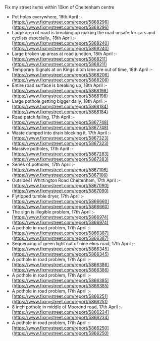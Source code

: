 Fix my street items within 10km of Cheltenham centre

<!-- fix_marker starts -->

- Pot holes everywhere, 18th April :- [https://www.fixmystreet.com/report/5868296](https://www.fixmystreet.com/report/5868296)
- Large area of road is breaking up making the road unsafe for cars and cyclists especially., 18th April :- [https://www.fixmystreet.com/report/5868240](https://www.fixmystreet.com/report/5868240)
- Large broken up areas at road junction, 18th April :- [https://www.fixmystreet.com/report/5868211](https://www.fixmystreet.com/report/5868211)
- Temporary Signals at on Kings ditch lane are out of time, 18th April :- [https://www.fixmystreet.com/report/5868206](https://www.fixmystreet.com/report/5868206)
- Entire road surface is breaking up, 18th April :- [https://www.fixmystreet.com/report/5868198](https://www.fixmystreet.com/report/5868198)
- Large pothole getting bigger daily, 18th April :- [https://www.fixmystreet.com/report/5868184](https://www.fixmystreet.com/report/5868184)
- Road patch failing, 17th April :- [https://www.fixmystreet.com/report/5867748](https://www.fixmystreet.com/report/5867748)
- Waste dumped into drain blocking it, 17th April :- [https://www.fixmystreet.com/report/5867323](https://www.fixmystreet.com/report/5867323)
- Massive potholes, 17th April :- [https://www.fixmystreet.com/report/5867283](https://www.fixmystreet.com/report/5867283)
- Series of potholes, 17th April :- [https://www.fixmystreet.com/report/5867106](https://www.fixmystreet.com/report/5867106)
- Outside41 Whittington Road Cheltenham, 17th April :- [https://www.fixmystreet.com/report/5867090](https://www.fixmystreet.com/report/5867090)
- Flytipped tumble dryer, 17th April :- [https://www.fixmystreet.com/report/5866660](https://www.fixmystreet.com/report/5866660)
- The sign is illegible problem, 17th April :- [https://www.fixmystreet.com/report/5866974](https://www.fixmystreet.com/report/5866974)
- A pothole in road problem, 17th April :- [https://www.fixmystreet.com/report/5866387](https://www.fixmystreet.com/report/5866387)
- Sequencing of green light out of nine elms road, 17th April :- [https://www.fixmystreet.com/report/5866345](https://www.fixmystreet.com/report/5866345)
- A pothole in road problem, 17th April :- [https://www.fixmystreet.com/report/5866386](https://www.fixmystreet.com/report/5866386)
- A pothole in road problem, 17th April :- [https://www.fixmystreet.com/report/5866385](https://www.fixmystreet.com/report/5866385)
- A pothole in road problem, 17th April :- [https://www.fixmystreet.com/report/5866251](https://www.fixmystreet.com/report/5866251)
- 8 inch pothole in middle of Moorend road, 17th April :- [https://www.fixmystreet.com/report/5866234](https://www.fixmystreet.com/report/5866234)
- A pothole in road problem, 17th April :- [https://www.fixmystreet.com/report/5866250](https://www.fixmystreet.com/report/5866250)

<!-- fix_marker ends -->